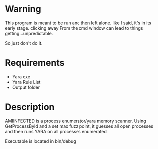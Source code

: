 
# Warning #
This program is meant to be run and then left alone. 
like I said, it's in its early stage. clicking away 
From the cmd window can lead to things getting...unpredictable.

So just don't do it.


# Requirements # 
  + Yara exe
  + Yara Rule List
  + Output folder
 
 # Description #
 AMIINFECTED is a process enumerator/yara memory scanner.  Using GetProcessById and a set max fuzz point, it guesses all open processes and
 then runs YARA on all processes enumerated



Executable  is located in bin/debug







